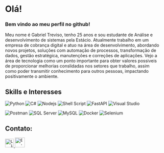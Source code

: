 # Olá!

### Bem vindo ao meu perfil no github!
<p>
  Meu nome é Gabriel Treviso, tenho 25 anos e sou estudante de Análise e desenvolvimento de sistemas pela Estácio. Atualmente trabalho em um empresa de cobrança digital e atuo na área de desenvolvimento, abordando novos projetos, soluções com automação de processos, transformação de dados, gestão estratégica, manutenções e correções de aplicações.
Vejo a área de tecnologia como um ponto importante para obter valores possiveis de proporcionar melhorias conslidadas nos setores que trabalho, assim como poder transmitir conhecimento para outros pessoas, impactando positivamente o ambiente.
</p>

## Skills e Interesses


![Python](https://img.shields.io/badge/-Python-007ACC?style=flat-square&logo=python&logoColor=white)
![C#](https://img.shields.io/badge/C%23-239120?style=flat-square&logo=c-sharp&logoColor=white)
![Nodejs](https://img.shields.io/badge/-Nodejs-339933?style=flat-square&logo=Node.js&logoColor=white)
![Shell Script](https://img.shields.io/badge/shell_script-%23121011.svg?style=for-the-badge&logo=gnu-bash&logoColor=white)
![FastAPI](https://img.shields.io/badge/FastAPI-005571?style=for-the-badge&logo=fastapi)
![Visual Studio](https://img.shields.io/badge/Visual%20Studio-5C2D91.svg?style=for-the-badge&logo=visual-studio&logoColor=white)

![Postman](https://img.shields.io/badge/Postman-FF6C37?style=for-the-badge&logo=postman&logoColor=white)
![SQL Server](https://img.shields.io/badge/Microsoft%20SQL%20Server-CC2927?style=for-the-badge&logo=microsoft%20sql%20server&logoColor=white)
![MySQL](https://img.shields.io/badge/mysql-%2300f.svg?style=for-the-badge&logo=mysql&logoColor=white)
![Docker](https://img.shields.io/badge/docker-%230db7ed.svg?style=for-the-badge&logo=docker&logoColor=white)
![Selenium](https://img.shields.io/badge/-selenium-%43B02A?style=for-the-badge&logo=selenium&logoColor=white)



## Contato:

<a href="https://www.linkedin.com/in/gabriel-treviso-800079187/">
  <code><img alt="Linkedin" width="28" src="https://cdn1.iconfinder.com/data/icons/logotypes/32/square-linkedin-256.png" /></code>
</a>

<a href="mailto:gabrieltrevisob@gmail.com">
  <code><img alt="E-mail" width="32" src="https://cdn3.iconfinder.com/data/icons/logos-brands-3/24/logo_brand_brands_logos_gmail-256.png" /></code>
</a>
